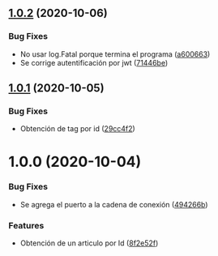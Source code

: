 ## [1.0.2](https://github.com/mittaus/blog-demo/compare/v1.0.1...v1.0.2) (2020-10-06)


### Bug Fixes

* No usar log.Fatal porque termina el programa ([a600663](https://github.com/mittaus/blog-demo/commit/a600663b1ba554a18436b446cada8782bbde7648))
* Se corrige autentificación por jwt ([71446be](https://github.com/mittaus/blog-demo/commit/71446be702e94f8a9e66865a9267b58563c624b1))

## [1.0.1](https://github.com/mittaus/blog-demo/compare/v1.0.0...v1.0.1) (2020-10-05)


### Bug Fixes

* Obtención de tag por id ([29cc4f2](https://github.com/mittaus/blog-demo/commit/29cc4f2f964447216b21d34298ffd1f1901f13a1))

# 1.0.0 (2020-10-04)


### Bug Fixes

* Se agrega el puerto a la cadena de conexión ([494266b](https://github.com/mittaus/blog-demo/commit/494266bd2438f21ff71261d86301292c3e6264ff))


### Features

* Obtención de un articulo por Id ([8f2e52f](https://github.com/mittaus/blog-demo/commit/8f2e52f098f93761af9cb682eee91c58fbe156e8))
